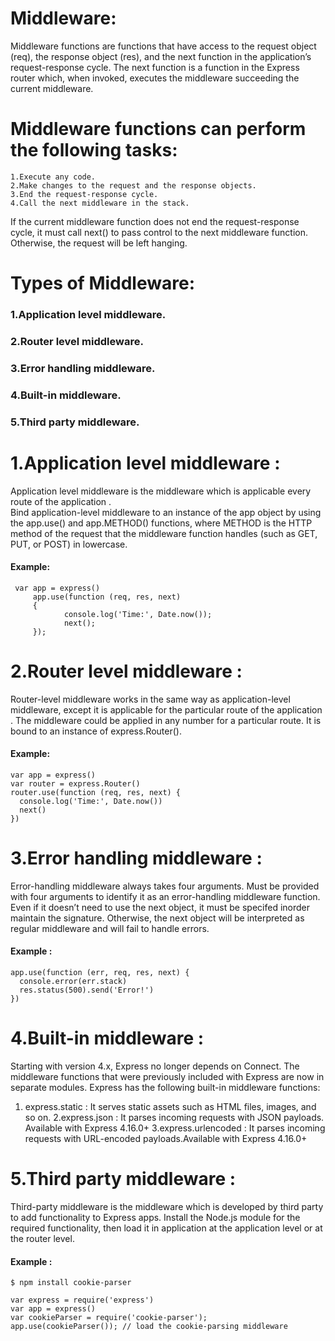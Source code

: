 # Middleware:
Middleware functions are functions that have access to the request object (req), the response object (res), and the next function
in the application’s request-response cycle. The next function is a function in the Express router which, when invoked, executes
the middleware succeeding the current middleware.

# Middleware functions can perform the following tasks:
```
1.Execute any code.
2.Make changes to the request and the response objects.
3.End the request-response cycle.
4.Call the next middleware in the stack.
```
If the current middleware function does not end the request-response cycle, it must call next() to pass control to the next 
middleware function. Otherwise, the request will be left hanging.

# Types of Middleware:

### 1.Application level middleware.
### 2.Router level middleware.
### 3.Error handling middleware.
### 4.Built-in middleware.
### 5.Third party middleware.

# 1.Application level middleware :
Application level middleware is the  middleware which is applicable  every  route of the application .	
Bind application-level middleware to an instance of the app object by using the app.use() and app.METHOD() functions, where METHOD 
is the HTTP method of the request that the middleware function handles (such as GET, PUT, or POST) in lowercase.
#### Example: 
```   
 var app = express()
	 app.use(function (req, res, next) 
	 {
    		console.log('Time:', Date.now());
    		next();	
     });
```	 
# 2.Router level middleware :
Router-level middleware works in the same way as application-level middleware, except it is applicable for the particular route of the application .
The middleware could be applied in any number for a particular route. It is bound to an  instance of express.Router().
#### Example:
```
var app = express()
var router = express.Router()
router.use(function (req, res, next) {
  console.log('Time:', Date.now())
  next()
})
```
# 3.Error handling middleware :
Error-handling middleware always takes four arguments. Must be  provided with four arguments to identify it as an error-handling middleware function. 
Even if it  doesn’t need to use the next object, it must be specifed inorder maintain the signature. Otherwise, the next object will be interpreted as regular 
middleware and will fail to handle errors.
#### Example :
```
app.use(function (err, req, res, next) {
  console.error(err.stack)
  res.status(500).send('Error!')
})	
``` 
# 4.Built-in middleware :
Starting with version 4.x, Express no longer depends on Connect. The middleware functions that were previously included with Express are now in separate
modules.
Express has the following built-in middleware functions:
1. express.static : It serves static assets such as HTML files, images, and so on.
2.express.json : It parses incoming requests with JSON payloads. Available with Express 4.16.0+
3.express.urlencoded : It parses incoming requests with URL-encoded payloads.Available with Express 4.16.0+
# 5.Third party middleware :
Third-party middleware is the middleware which is developed by third party  to add functionality to Express apps.
Install the Node.js module for the required functionality, then load it in  application  at the application level or at the router level.
#### Example :
```
$ npm install cookie-parser

var express = require('express')
var app = express()
var cookieParser = require('cookie-parser');
app.use(cookieParser()); // load the cookie-parsing middleware
```